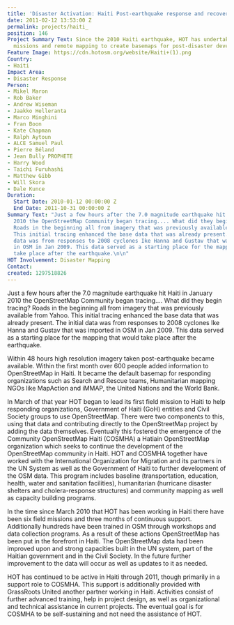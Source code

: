```yaml
---
title: 'Disaster Activation: Haiti Post-earthquake response and recovery 2010-11'
date: 2011-02-12 13:53:00 Z
permalink: projects/haiti_
position: 146
Project Summary Text: Since the 2010 Haiti earthquake, HOT has undertaken six field
  missions and remote mapping to create basemaps for post-disaster development
Feature Image: https://cdn.hotosm.org/website/Haiti+(1).png
Country:
- Haiti
Impact Area:
- Disaster Response
Person:
- Mikel Maron
- Rob Baker
- Andrew Wiseman
- Jaakko Helleranta
- Marco Minghini
- Fran Boon
- Kate Chapman
- Ralph Aytoun
- ALCE Samuel Paul
- Pierre Béland
- Jean Bully PROPHETE
- Harry Wood
- Taichi Furuhashi
- Matthew Gibb
- Will Skora
- Dale Kunce
Duration:
  Start Date: 2010-01-12 00:00:00 Z
  End Date: 2011-10-31 00:00:00 Z
Summary Text: "Just a few hours after the 7.0 magnitude earthquake hit Haiti in January
  2010 the OpenStreetMap Community began tracing.... What did they begin tracing?
  Roads in the beginning all from imagery that was previously available from Yahoo.
  This initial tracing enhanced the base data that was already present.  The initial
  data was from responses to 2008 cyclones Ike Hanna and Gustav that was imported
  in OSM in Jan 2009. This data served as a starting place for the mapping that would
  take place after the earthquake.\n\n"
HOT Involvement: Disaster Mapping
Contact: 
created: 1297518826
---
```


<p>Just a few hours after the 7.0 magnitude earthquake hit Haiti in January 2010 the OpenStreetMap Community began tracing.... What did they begin tracing? Roads in the beginning all from imagery that was previously available from Yahoo. This initial tracing enhanced the base data that was already present. The initial data was from responses to 2008 cyclones Ike Hanna and Gustav that was imported in OSM in Jan 2009. This data served as a starting place for the mapping that would take place after the earthquake.</p><p>Within 48 hours high resolution imagery taken post-earthquake became available. Within the first month over 600 people added information to OpenStreetMap in Haiti. It became the default basemap for responding organizations such as Search and Rescue teams, Humanitarian mapping NGOs like MapAction and iMMAP, the United Nations and the World Bank.&nbsp;</p><p>In March of that year HOT began to lead its first field mission to Haiti to help responding organizations, Government of Haiti (GoH) entities and Civil Society groups to use OpenStreetMap. There were two components to this, using that data and contributing directly to the OpenStreetMap project by adding the data themselves. Eventually this fostered the emergence of the Community OpenStreetMap Haiti (COSMHA) a Hatiain OpenStreetMap organization which seeks to continue the development of the OpenStreetMap community in Haiti. HOT and COSMHA together have worked with the International Organization for Migration and its partners in the UN System as well as the Government of Haiti to further development of the OSM data. This program includes baseline (transportation, education, health, water and sanitation facilities), humanitarian (hurricane disaster shelters and cholera-response structures) and community mapping as well as capacity building programs.</p><p>In the time since March 2010 that HOT has been working in Haiti there have been six field missions and three months of continuous support. Additionally hundreds have been trained in OSM through workshops and data collection programs. As a result of these actions OpenStreetMap has been put in the forefront in Haiti. The OpenStreetMap data had been improved upon and strong capacities built in the UN system, part of the Haitian government and in the Civil Society. In the future further improvement to the data will occur as well as updates to it as needed.&nbsp;</p><p>HOT has continued to be active in Haiti through 2011, though primarily in a support role to COSMHA. This support is additionally provided with GrassRoots United another partner working in Haiti. Activities consist of further advanced training, help in project design, as well as organizational and technical assistance in current projects. The eventual goal is for COSMHA to be self-sustaining and not need the assistance of HOT.</p>
